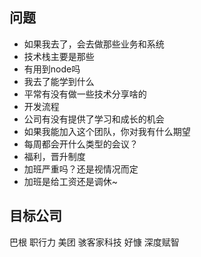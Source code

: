 ## 问题
+ 如果我去了，会去做那些业务和系统
+ 技术栈主要是那些
+ 有用到node吗
+ 我去了能学到什么
+ 平常有没有做一些技术分享啥的
+ 开发流程
+ 公司有没有提供了学习和成长的机会
+ 如果我能加入这个团队，你对我有什么期望
+ 每周都会开什么类型的会议？
+ 福利，晋升制度
+ 加班严重吗？还是视情况而定
+ 加班是给工资还是调休~

## 目标公司
巴根
职行力
美团
骇客家科技
好慷
深度赋智

